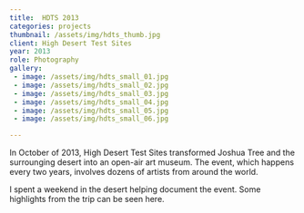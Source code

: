 ```yaml
---
title:  HDTS 2013
categories: projects
thumbnail: /assets/img/hdts_thumb.jpg
client: High Desert Test Sites
year: 2013
role: Photography
gallery:
 - image: /assets/img/hdts_small_01.jpg
 - image: /assets/img/hdts_small_02.jpg
 - image: /assets/img/hdts_small_03.jpg
 - image: /assets/img/hdts_small_04.jpg
 - image: /assets/img/hdts_small_05.jpg
 - image: /assets/img/hdts_small_06.jpg

---
```


In October of 2013, High Desert Test Sites transformed Joshua Tree and the surrounging desert into an open-air art museum. The event, which happens every two years, involves dozens of artists from around the world.

I spent a weekend in the desert helping document the event. Some highlights from the trip can be seen here.

